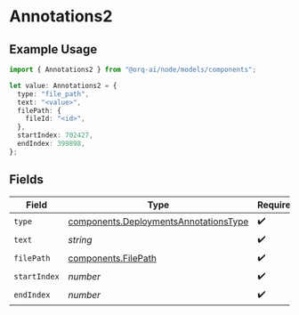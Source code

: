 # Annotations2

## Example Usage

```typescript
import { Annotations2 } from "@orq-ai/node/models/components";

let value: Annotations2 = {
  type: "file_path",
  text: "<value>",
  filePath: {
    fileId: "<id>",
  },
  startIndex: 702427,
  endIndex: 399898,
};
```

## Fields

| Field                                                                                          | Type                                                                                           | Required                                                                                       | Description                                                                                    |
| ---------------------------------------------------------------------------------------------- | ---------------------------------------------------------------------------------------------- | ---------------------------------------------------------------------------------------------- | ---------------------------------------------------------------------------------------------- |
| `type`                                                                                         | [components.DeploymentsAnnotationsType](../../models/components/deploymentsannotationstype.md) | :heavy_check_mark:                                                                             | N/A                                                                                            |
| `text`                                                                                         | *string*                                                                                       | :heavy_check_mark:                                                                             | N/A                                                                                            |
| `filePath`                                                                                     | [components.FilePath](../../models/components/filepath.md)                                     | :heavy_check_mark:                                                                             | N/A                                                                                            |
| `startIndex`                                                                                   | *number*                                                                                       | :heavy_check_mark:                                                                             | N/A                                                                                            |
| `endIndex`                                                                                     | *number*                                                                                       | :heavy_check_mark:                                                                             | N/A                                                                                            |